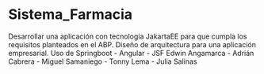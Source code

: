 # Sistema_Farmacia
Desarrollar una aplicación con tecnología JakartaEE para que cumpla los requisitos planteados en el ABP.
Diseño de arquitectura para una aplicación empresarial.
Uso de Springboot - Angular - JSF
Edwin Angamarca - Adrián Cabrera - Miguel Samaniego - Tonny Lema - Julia Salinas
